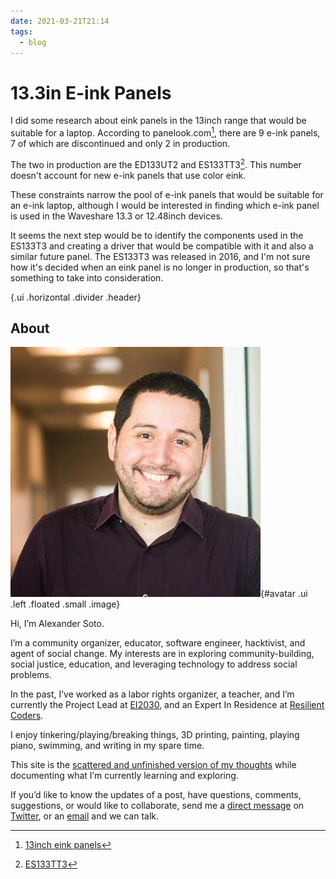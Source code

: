 ```yaml
---
date: 2021-03-21T21:14
tags:
  - blog
---
```


# 13.3in E-ink Panels

I did some research about eink panels in the 13inch range that would be suitable for a laptop. According to panelook.com[^panel], there are 9 e-ink panels, 7 of which are discontinued and only 2 in production.

The two in production are the ED133UT2 and ES133TT3[^ES133T3]. This number doesn't account for new e-ink panels that use color eink.

These constraints narrow the pool of e-ink panels that would be suitable for an e-ink laptop, although I would be interested in finding which e-ink panel is used in the Waveshare 13.3 or 12.48inch devices.

It seems the next step would be to identify the components used in the ES133T3 and creating a driver that would be compatible with it and also a similar future panel. The ES133T3 was released in 2016, and I'm not sure how it's decided when an eink panel is no longer in production, so that's something to take into consideration.

[^panel]: [13inch eink panels](https://www.panelook.com/sizmodlist.php?st=&pl=&so_attr=&sizes[]=1330&brand_family=39)
[^ES133T3]: [ES133TT3](https://www.panelook.com/ES133TT3_E%20Ink_13.3_EPD_overview_31869.html)

{.ui .horizontal .divider .header}

## About
![](static/profile.jpeg){#avatar .ui .left .floated .small .image}

Hi, I’m Alexander Soto.

I’m a community organizer, educator, software engineer, hacktivist, and agent of social change. My interests are in exploring community-building, social justice, education, and leveraging technology to address social problems.

In the past, I’ve worked as a labor rights organizer, a teacher, and I’m currently the Project Lead at [EI2030](https://ei2030.org/), and an Expert In Residence at [Resilient Coders](https://www.resilientcoders.org/).

I enjoy tinkering/playing/breaking things, 3D printing, painting, playing piano, swimming, and writing in my spare time.

This site is the [scattered and unfinished version of my thoughts](https://alexsoto.dev/impulse.html) while documenting what I’m currently learning and exploring.

If you’d like to know the updates of a post, have questions, comments, suggestions, or would like to collaborate, send me a [direct message](https://twitter.com/messages/compose?recipient_id=4648173315) on [Twitter](https://twitter.com/alexsotodev), or an [email](mailto:contact@alexsoto.dev) and we can talk.

<section id="subscriptionLinks"></section>

<div class="ui section divider"></div>

<section id="socialMediaLinks"></section>

<div class="ui section divider"></div>

<div id="commento"></div>

